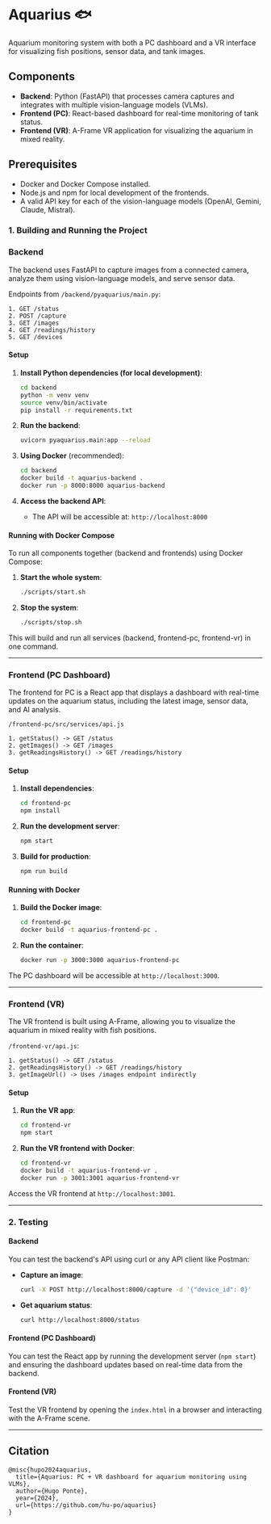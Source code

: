 
# Aquarius 🐟

Aquarium monitoring system with both a PC dashboard and a VR interface for visualizing fish positions, sensor data, and tank images.

## Components

- **Backend**: Python (FastAPI) that processes camera captures and integrates with multiple vision-language models (VLMs).
- **Frontend (PC)**: React-based dashboard for real-time monitoring of tank status.
- **Frontend (VR)**: A-Frame VR application for visualizing the aquarium in mixed reality.

## Prerequisites

- Docker and Docker Compose installed.
- Node.js and npm for local development of the frontends.
- A valid API key for each of the vision-language models (OpenAI, Gemini, Claude, Mistral).
  
### 1. Building and Running the Project

### Backend

The backend uses FastAPI to capture images from a connected camera, analyze them using vision-language models, and serve sensor data.

Endpoints from `/backend/pyaquarius/main.py`:

```
1. GET /status
2. POST /capture
3. GET /images
4. GET /readings/history
5. GET /devices
```
#### Setup

1. **Install Python dependencies (for local development)**:
    ```bash
    cd backend
    python -m venv venv
    source venv/bin/activate
    pip install -r requirements.txt
    ```

2. **Run the backend**:
    ```bash
    uvicorn pyaquarius.main:app --reload
    ```

3. **Using Docker** (recommended):
    ```bash
    cd backend
    docker build -t aquarius-backend .
    docker run -p 8000:8000 aquarius-backend
    ```

4. **Access the backend API**:
    - The API will be accessible at: `http://localhost:8000`

#### Running with Docker Compose

To run all components together (backend and frontends) using Docker Compose:

1. **Start the whole system**:
    ```bash
    ./scripts/start.sh
    ```

2. **Stop the system**:
    ```bash
    ./scripts/stop.sh
    ```

This will build and run all services (backend, frontend-pc, frontend-vr) in one command.

---

### Frontend (PC Dashboard)

The frontend for PC is a React app that displays a dashboard with real-time updates on the aquarium status, including the latest image, sensor data, and AI analysis.

`/frontend-pc/src/services/api.js`
```
1. getStatus() -> GET /status
2. getImages() -> GET /images
3. getReadingsHistory() -> GET /readings/history
```

#### Setup

1. **Install dependencies**:
    ```bash
    cd frontend-pc
    npm install
    ```

2. **Run the development server**:
    ```bash
    npm start
    ```

3. **Build for production**:
    ```bash
    npm run build
    ```

#### Running with Docker

1. **Build the Docker image**:
    ```bash
    cd frontend-pc
    docker build -t aquarius-frontend-pc .
    ```

2. **Run the container**:
    ```bash
    docker run -p 3000:3000 aquarius-frontend-pc
    ```

The PC dashboard will be accessible at `http://localhost:3000`.

---

### Frontend (VR)

The VR frontend is built using A-Frame, allowing you to visualize the aquarium in mixed reality with fish positions.

`/frontend-vr/api.js`:
```
1. getStatus() -> GET /status
2. getReadingsHistory() -> GET /readings/history
3. getImageUrl() -> Uses /images endpoint indirectly
```

#### Setup

1. **Run the VR app**:

    ```bash
    cd frontend-vr
    npm start
    ```

2. **Run the VR frontend with Docker**:

    ```bash
    cd frontend-vr
    docker build -t aquarius-frontend-vr .
    docker run -p 3001:3001 aquarius-frontend-vr
    ```

Access the VR frontend at `http://localhost:3001`.

---

### 2. Testing

#### Backend

You can test the backend's API using curl or any API client like Postman:

- **Capture an image**:
    ```bash
    curl -X POST http://localhost:8000/capture -d '{"device_id": 0}'
    ```

- **Get aquarium status**:
    ```bash
    curl http://localhost:8000/status
    ```

#### Frontend (PC Dashboard)

You can test the React app by running the development server (`npm start`) and ensuring the dashboard updates based on real-time data from the backend.

#### Frontend (VR)

Test the VR frontend by opening the `index.html` in a browser and interacting with the A-Frame scene.

---

<!-- ## Video

[![YouTube Video](https://img.youtube.com/vi/TBD/0.jpg)](https://www.youtube.com/watch?v=TBD) -->

## Citation

```
@misc{hupo2024aquarius,
  title={Aquarius: PC + VR dashboard for aquarium monitoring using VLMs},
  author={Hugo Ponte},
  year={2024},
  url={https://github.com/hu-po/aquarius}
}
```